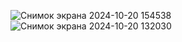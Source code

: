 ![Снимок экрана 2024-10-20 154538](https://github.com/user-attachments/assets/335d3361-797b-4717-9df1-b0518fed94d9)
![Снимок экрана 2024-10-20 132030](https://github.com/user-attachments/assets/5b8f54cb-d2bd-4106-ad1b-e80efb88a283)
